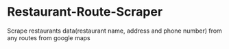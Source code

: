 # Restaurant-Route-Scraper
Scrape restaurants data(restaurant name, address and phone number) from any routes from google maps
